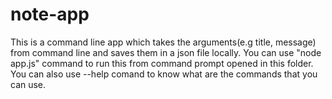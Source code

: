 # note-app

This is a command line app which takes the arguments(e.g title, message) from command line and saves them in a json file locally.
You can use "node app.js" command to run this from command prompt opened in this folder.
You can also use --help comand to know what are the commands that you can use.

